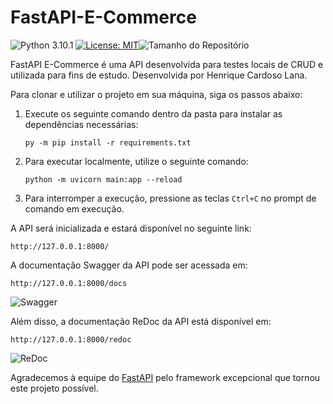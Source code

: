 # FastAPI-E-Commerce

![Python 3.10.1](https://img.shields.io/badge/Python-3.10.1-blue)
[![License: MIT](https://img.shields.io/badge/License-MIT-green.svg)](https://github.com/cardoso-henrique/FastAPI-E-Commerce/blob/main/LICENSE)![Tamanho do Repositório](https://img.shields.io/github/repo-size/cardoso-henrique/FastAPI-E-Commerce)

FastAPI E-Commerce é uma API desenvolvida para testes locais de CRUD e utilizada para fins de estudo. Desenvolvida por Henrique Cardoso Lana.

Para clonar e utilizar o projeto em sua máquina, siga os passos abaixo:

1. Execute os seguinte comando dentro da pasta para instalar as dependências necessárias:

   ```
   py -m pip install -r requirements.txt
   ```

2. Para executar localmente, utilize o seguinte comando:

   ```
   python -m uvicorn main:app --reload
   ```

3. Para interromper a execução, pressione as teclas `Ctrl+C` no prompt de comando em execução.

A API será inicializada e estará disponível no seguinte link:

```
http://127.0.0.1:8000/
```

A documentação Swagger da API pode ser acessada em:

```
http://127.0.0.1:8000/docs
```
![Swagger](https://cdn.discordapp.com/attachments/1109930711055618160/1154844086809923686/image.png)

Além disso, a documentação ReDoc da API está disponível em:

```
http://127.0.0.1:8000/redoc
```

![ReDoc](https://cdn.discordapp.com/attachments/1109930711055618160/1154844531066421309/image.png)

Agradecemos à equipe do [FastAPI](https://fastapi.tiangolo.com/pt/) pelo framework excepcional que tornou este projeto possível.